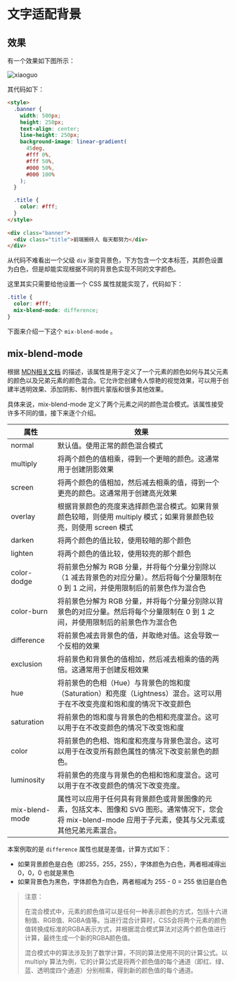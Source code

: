 # 文字适配背景

## 效果

有一个效果如下图所示：

![xiaoguo](https://pic.imgdb.cn/item/65211f1cc458853aef4f9a3d.jpg)

其代码如下：

```html
<style>
  .banner {
    width: 500px;
    height: 250px;
    text-align: center;
    line-height: 250px;
    background-image: linear-gradient(
      45deg,
      #fff 0%,
      #fff 50%,
      #000 50%,
      #000 100%
    );
  }

  .title {
    color: #fff;
  }
</style>
    
<div class="banner">
  <div class="title">前端搬砖人 每天都努力</div>
</div>
```

从代码不难看出一个父级 `div` 渐变背景色，下方包含一个文本标签，其颜色设置为白色，但是却能实现根据不同的背景色实现不同的文字颜色。

这里其实只需要给他设置一个 CSS 属性就能实现了，代码如下：

```css
.title {
  color: #fff;
  mix-blend-mode: difference;
}
```

下面来介绍一下这个 `mix-blend-mode` 。

## mix-blend-mode

根据 [MDN相关文档](https://developer.mozilla.org/zh-CN/docs/Web/CSS/mix-blend-mode) 的描述，该属性是用于定义了一个元素的颜色如何与其父元素的颜色以及兄弟元素的颜色混合。它允许您创建令人惊艳的视觉效果，可以用于创建半透明效果、添加阴影、制作图片蒙版和很多其他效果。

具体来说，mix-blend-mode 定义了两个元素之间的颜色混合模式。该属性接受许多不同的值，接下来逐个介绍。

| 属性           | 效果                                                         |
| -------------- | ------------------------------------------------------------ |
| normal         | 默认值。使用正常的颜色混合模式                               |
| multiply       | 将两个颜色的值相乘，得到一个更暗的颜色。这通常用于创建阴影效果 |
| screen         | 将两个颜色的值相加，然后减去相乘的值，得到一个更亮的颜色。这通常用于创建高光效果 |
| overlay        | 根据背景颜色的亮度来选择颜色混合模式。如果背景颜色较暗，则使用 multiply 模式；如果背景颜色较亮，则使用 screen 模式 |
| darken         | 将两个颜色的值比较，使用较暗的那个颜色                       |
| lighten        | 将两个颜色的值比较，使用较亮的那个颜色                       |
| color-dodge    | 将前景色分解为 RGB 分量，并将每个分量分别除以（1 减去背景色的对应分量）。然后将每个分量限制在 0 到 1 之间，并使用限制后的前景色作为混合色 |
| color-burn     | 将前景色分解为 RGB 分量，并将每个分量分别除以背景色的对应分量。然后将每个分量限制在 0 到 1 之间，并使用限制后的前景色作为混合色 |
| difference     | 将前景色减去背景色的值，并取绝对值。这会导致一个反相的效果   |
| exclusion      | 将前景色和背景色的值相加，然后减去相乘的值的两倍。这通常用于创建反相效果 |
| hue            | 将前景色的色相（Hue）与背景色的饱和度（Saturation）和亮度（Lightness）混合。这可以用于在不改变亮度和饱和度的情况下改变颜色 |
| saturation     | 将前景色的饱和度与背景色的色相和亮度混合。这可以用于在不改变颜色的情况下改变饱和度 |
| color          | 将前景色的色相、饱和度和亮度与背景色混合。这可以用于在改变所有颜色属性的情况下改变前景色的颜色。 |
| luminosity     | 将前景色的亮度与背景色的色相和饱和度混合。这可以用于在不改变颜色的情况下改变亮度。 |
| mix-blend-mode | 属性可以应用于任何具有背景颜色或背景图像的元素，包括文本、图像和 SVG 图形。通常情况下，您会将 mix-blend-mode 应用于子元素，使其与父元素或其他兄弟元素混合。 |

本案例取的是 `difference` 属性也就是差值，计算方式如下：

- 如果背景颜色是白色（即255，255，255），字体颜色为白色，两者相减得出 0，0，0 也就是黑色
- 如果背景色为黑色，字体颜色为白色，两者相减为 255 - 0 = 255 依旧是白色

> 注意：
>
> 在混合模式中，元素的颜色值可以是任何一种表示颜色的方式，包括十六进制值、RGB值、RGBA值等。当进行混合计算时，CSS会将两个元素的颜色值转换成标准的RGBA表示方式，并根据混合模式算法对这两个颜色值进行计算，最终生成一个新的RGBA颜色值。
>
> 
>
> 混合模式中的算法涉及到了数学计算，不同的算法使用不同的计算公式。以 multiply 算法为例，它的计算公式是将两个颜色值的每个通道（即红、绿、蓝、透明度四个通道）分别相乘，得到新的颜色值的每个通道。